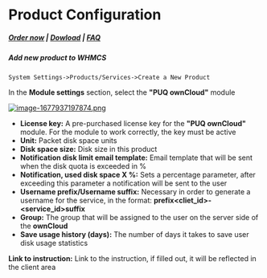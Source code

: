 # Product Configuration

#####  [Order now](https://puqcloud.com/whmcs-module-owncloud.php) | [Dowload](https://download.puqcloud.com/WHMCS/servers/PUQ_WHMCS-ownCloud/) | [FAQ](https://faq.puqcloud.com/)

##### Add new product to WHMCS

```
System Settings->Products/Services->Create a New Product
```

In the **Module settings** section, select the **"PUQ ownCloud"** module

[![image-1677937197874.png](https://doc.puq.info/uploads/images/gallery/2023-03/scaled-1680-/image-1677937197874.png)](https://doc.puq.info/uploads/images/gallery/2023-03/image-1677937197874.png)

- **License key:** A pre-purchased license key for the **"PUQ ownCloud"** module. For the module to work correctly, the key must be active
- **Unit:** Packet disk space units
- **Disk space size:** Disk size in this product
- **Notification disk limit email template:** Email template that will be sent when the disk quota is exceeded in %
- **Notification, used disk space X %:** Sets a percentage parameter, after exceeding this parameter a notification will be sent to the user
- **Username prefix/Username suffix:** Necessary in order to generate a username for the service, in the format: **prefix&lt;cliet\_id&gt;-&lt;service\_id&gt;suffix**
- **Group:** The group that will be assigned to the user on the server side of the **ownCloud**
- **Save usage history (days):** The number of days it takes to save user disk usage statistics

**Link to instruction:** Link to the instruction, if filled out, it will be reflected in the client area